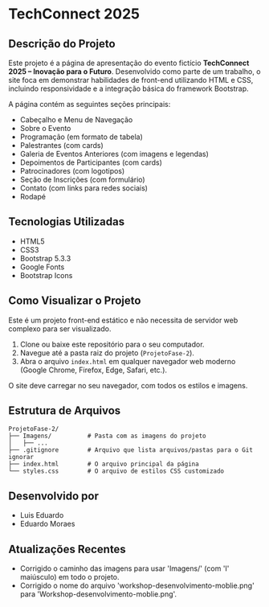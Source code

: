 # TechConnect 2025

## Descrição do Projeto

Este projeto é a página de apresentação do evento fictício **TechConnect 2025 – Inovação para o Futuro**. Desenvolvido como parte de um trabalho, o site foca em demonstrar habilidades de front-end utilizando HTML e CSS, incluindo responsividade e a integração básica do framework Bootstrap.

A página contém as seguintes seções principais:

- Cabeçalho e Menu de Navegação
- Sobre o Evento
- Programação (em formato de tabela)
- Palestrantes (com cards)
- Galeria de Eventos Anteriores (com imagens e legendas)
- Depoimentos de Participantes (com cards)
- Patrocinadores (com logotipos)
- Seção de Inscrições (com formulário)
- Contato (com links para redes sociais)
- Rodapé

## Tecnologias Utilizadas

- HTML5
- CSS3 
- Bootstrap 5.3.3
- Google Fonts 
- Bootstrap Icons 

## Como Visualizar o Projeto

Este é um projeto front-end estático e não necessita de servidor web complexo para ser visualizado.

1. Clone ou baixe este repositório para o seu computador.
2. Navegue até a pasta raiz do projeto (`ProjetoFase-2`).
3. Abra o arquivo `index.html` em qualquer navegador web moderno (Google Chrome, Firefox, Edge, Safari, etc.).

O site deve carregar no seu navegador, com todos os estilos e imagens.

## Estrutura de Arquivos

```
ProjetoFase-2/
├── Imagens/          # Pasta com as imagens do projeto
│   ├── ...
├── .gitignore        # Arquivo que lista arquivos/pastas para o Git ignorar
├── index.html        # O arquivo principal da página
└── styles.css        # O arquivo de estilos CSS customizado
```

## Desenvolvido por

- Luis Eduardo
- Eduardo Moraes 

## Atualizações Recentes

- Corrigido o caminho das imagens para usar 'Imagens/' (com 'I' maiúsculo) em todo o projeto.
- Corrigido o nome do arquivo 'workshop-desenvolvimento-moblie.png' para 'Workshop-desenvolvimento-moblie.png'.
